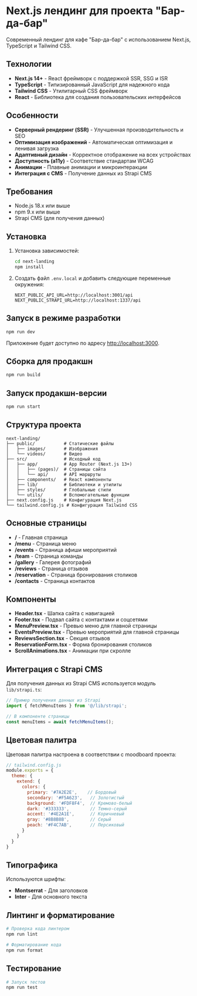 # Next.js лендинг для проекта "Бар-да-бар"

Современный лендинг для кафе "Бар-да-бар" с использованием Next.js, TypeScript и Tailwind CSS.

## Технологии

- **Next.js 14+** - React фреймворк с поддержкой SSR, SSG и ISR
- **TypeScript** - Типизированный JavaScript для надежного кода
- **Tailwind CSS** - Утилитарный CSS фреймворк
- **React** - Библиотека для создания пользовательских интерфейсов

## Особенности

- **Серверный рендеринг (SSR)** - Улучшенная производительность и SEO
- **Оптимизация изображений** - Автоматическая оптимизация и ленивая загрузка
- **Адаптивный дизайн** - Корректное отображение на всех устройствах
- **Доступность (a11y)** - Соответствие стандартам WCAG
- **Анимации** - Плавные анимации и микроинтеракции
- **Интеграция с CMS** - Получение данных из Strapi CMS

## Требования

- Node.js 18.x или выше
- npm 9.x или выше
- Strapi CMS (для получения данных)

## Установка

1. Установка зависимостей:
   ```bash
   cd next-landing
   npm install
   ```

2. Создать файл `.env.local` и добавить следующие переменные окружения:
   ```
   NEXT_PUBLIC_API_URL=http://localhost:3001/api
   NEXT_PUBLIC_STRAPI_URL=http://localhost:1337/api
   ```

## Запуск в режиме разработки

```bash
npm run dev
```

Приложение будет доступно по адресу [http://localhost:3000](http://localhost:3000).

## Сборка для продакшн

```bash
npm run build
```

## Запуск продакшн-версии

```bash
npm run start
```

## Структура проекта

```
next-landing/
├── public/           # Статические файлы
│   ├── images/       # Изображения
│   └── videos/       # Видео
├── src/              # Исходный код
│   ├── app/          # App Router (Next.js 13+)
│   │   ├── (pages)/  # Страницы сайта
│   │   └── api/      # API маршруты
│   ├── components/   # React компоненты
│   ├── lib/          # Библиотеки и утилиты
│   ├── styles/       # Глобальные стили
│   └── utils/        # Вспомогательные функции
├── next.config.js    # Конфигурация Next.js
└── tailwind.config.js # Конфигурация Tailwind CSS
```

## Основные страницы

- **/** - Главная страница
- **/menu** - Страница меню
- **/events** - Страница афиши мероприятий
- **/team** - Страница команды
- **/gallery** - Галерея фотографий
- **/reviews** - Страница отзывов
- **/reservation** - Страница бронирования столиков
- **/contacts** - Страница контактов

## Компоненты

- **Header.tsx** - Шапка сайта с навигацией
- **Footer.tsx** - Подвал сайта с контактами и соцсетями
- **MenuPreview.tsx** - Превью меню для главной страницы
- **EventsPreview.tsx** - Превью мероприятий для главной страницы
- **ReviewsSection.tsx** - Секция отзывов
- **ReservationForm.tsx** - Форма бронирования столиков
- **ScrollAnimations.tsx** - Анимации при скролле

## Интеграция с Strapi CMS

Для получения данных из Strapi CMS используется модуль `lib/strapi.ts`:

```typescript
// Пример получения данных из Strapi
import { fetchMenuItems } from '@/lib/strapi';

// В компоненте страницы
const menuItems = await fetchMenuItems();
```

## Цветовая палитра

Цветовая палитра настроена в соответствии с moodboard проекта:

```js
// tailwind.config.js
module.exports = {
  theme: {
    extend: {
      colors: {
        primary: '#7A2E2E',    // Бордовый
        secondary: '#F5A623',   // Золотистый
        background: '#FDF8F4',  // Кремово-белый
        dark: '#333333',        // Темно-серый
        accent: '#4E2A1E',      // Коричневый
        gray: '#8B8B8B',        // Серый
        peach: '#F4C7AB',       // Персиковый
      }
    }
  }
}
```

## Типографика

Используются шрифты:
- **Montserrat** - Для заголовков
- **Inter** - Для основного текста

## Линтинг и форматирование

```bash
# Проверка кода линтером
npm run lint

# Форматирование кода
npm run format
```

## Тестирование

```bash
# Запуск тестов
npm run test
```

